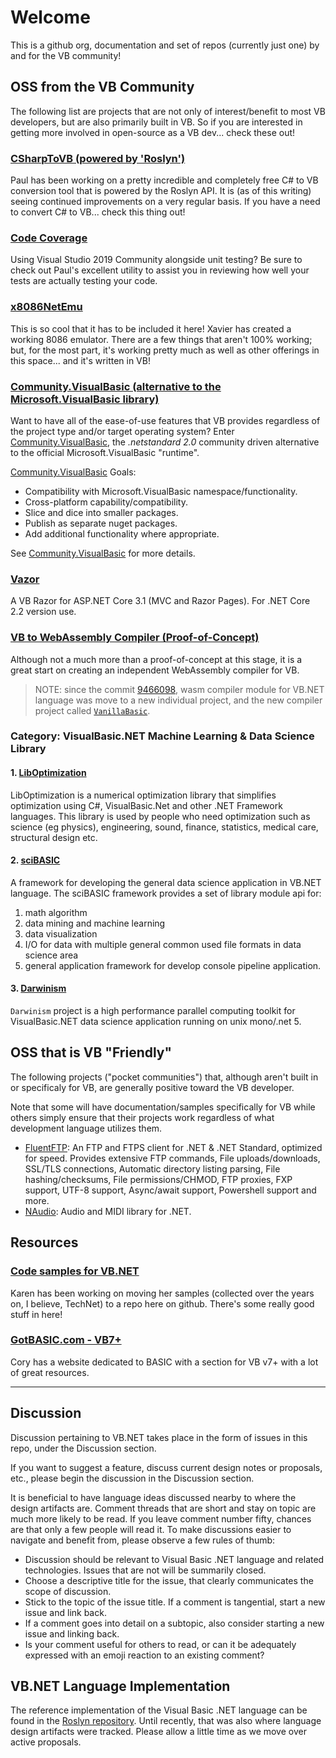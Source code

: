 # Welcome

This is a github org, documentation and set of repos (currently just one) by and for the VB community!

## OSS from the VB Community

The following list are projects that are not only of interest/benefit to most VB developers, but are also primarily built in VB.  So if you are interested in getting more involved in open-source as a VB dev... check these out!

### [CSharpToVB (powered by 'Roslyn')](https://github.com/paul1956/CSharpToVB)

Paul has been working on a pretty incredible and completely free C# to VB conversion tool that is powered by the Roslyn API.  It is (as of this writing) seeing continued improvements on a very regular basis.  If you have a need to convert C# to VB... check this thing out!

### [Code Coverage](https://github.com/paul1956/Code-Coverage)

Using Visual Studio 2019 Community alongside unit testing?  Be sure to check out Paul's excellent utility to assist you in reviewing how well your tests are actually testing your code.

### [x8086NetEmu](https://github.com/morphx666/x8086NetEmu)

This is so cool that it has to be included it here!  Xavier has created a working 8086 emulator.  There are a few things that aren't 100% working; but, for the most part, it's working pretty much as well as other offerings in this space... and it's written in VB!

### [Community.VisualBasic (alternative to the Microsoft.VisualBasic library)](https://github.com/DualBrain/Community.VisualBasic)

Want to have all of the ease-of-use features that VB provides regardless of the project type and/or target operating system?  Enter [Community.VisualBasic](https://github.com/DualBrain/Community.VisualBasic), the *.netstandard 2.0* community driven alternative to the official Microsoft.VisualBasic "runtime".  

[Community.VisualBasic](https://github.com/DualBrain/Community.VisualBasic) Goals:

- Compatibility with Microsoft.VisualBasic namespace/functionality.  
- Cross-platform capability/compatibility.
- Slice and dice into smaller packages.
- Publish as separate nuget packages.
- Add additional functionality where appropriate.

See [Community.VisualBasic](https://github.com/DualBrain/Community.VisualBasic) for more details.

### [Vazor](https://github.com/VBAndCs/Vazor)

A VB Razor for ASP.NET Core 3.1 (MVC and Razor Pages). For .NET Core 2.2 version use.

### [VB to WebAssembly Compiler (Proof-of-Concept)](https://github.com/biocad-cloud/data.ts/releases/tag/v0.5.136-alpha)

Although not a much more than a proof-of-concept at this stage, it is a great start on creating an independent WebAssembly compiler for VB.

> NOTE: since the commit [9466098](https://github.com/biocad-cloud/data.ts/tree/9466098937eb30f80f77d3b17b6f37878d047170), wasm compiler module for VB.NET language was move to a new individual project, and the new compiler project called [``VanillaBasic``](https://github.com/dotvanilla/vanilla).

### Category: VisualBasic.NET Machine Learning & Data Science Library

#### 1. [LibOptimization](https://github.com/tomitomi3/LibOptimization)

LibOptimization is a numerical optimization library that simplifies optimization using C#, VisualBasic.Net and other .NET Framework languages. This library is used by people who need optimization such as science (eg physics), engineering, sound, finance, statistics, medical care, structural design etc.

#### 2. [sciBASIC](https://github.com/xieguigang/sciBASIC)

A framework for developing the general data science application in VB.NET language. The sciBASIC framework provides a set of library module api for:

1. math algorithm
2. data mining and machine learning
3. data visualization
4. I/O for data with multiple general common used file formats in data science area
5. general application framework for develop console pipeline application.

#### 3. [Darwinism](https://github.com/xieguigang/Darwinism)

``Darwinism`` project is a high performance parallel computing toolkit for VisualBasic.NET data science application running on unix mono/.net 5.

## OSS that is VB "Friendly"

The following projects ("pocket communities") that, although aren't built in or specificaly for VB, are generally positive toward the VB developer.

Note that some will have documentation/samples specifically for VB while others simply ensure that their projects work regardless of what development language utilizes them. 

- [FluentFTP](https://github.com/robinrodricks/FluentFTP): An FTP and FTPS client for .NET & .NET Standard, optimized for speed. Provides extensive FTP commands, File uploads/downloads, SSL/TLS connections, Automatic directory listing parsing, File hashing/checksums, File permissions/CHMOD, FTP proxies, FXP support, UTF-8 support, Async/await support, Powershell support and more.
- [NAudio](https://github.com/naudio/NAudio): Audio and MIDI library for .NET.

## Resources

### [Code samples for VB.NET](https://github.com/karenpayneoregon/visual-basic-getting-started)

Karen has been working on moving her samples (collected over the years on, I believe, TechNet) to a repo here on github.  There's some really good stuff in here!

### [GotBASIC.com - VB7+](https://gotbasic.com/vb.html)

Cory has a website dedicated to BASIC with a section for VB v7+ with a lot of great resources.

---

## Discussion

Discussion pertaining to VB.NET takes place in the form of issues in this repo, under the Discussion section.

If you want to suggest a feature, discuss current design notes or proposals, etc., please begin the discussion in the Discussion section.

It is beneficial to have language ideas discussed nearby to where the design artifacts are. Comment threads that are short and stay on topic are much more likely to be read. If you leave comment number fifty, chances are that only a few people will read it. To make discussions easier to navigate and benefit from, please observe a few rules of thumb:

- Discussion should be relevant to Visual Basic .NET language and related technologies. Issues that are not will be summarily closed.
- Choose a descriptive title for the issue, that clearly communicates the scope of discussion.
- Stick to the topic of the issue title. If a comment is tangential, start a new issue and link back.
- If a comment goes into detail on a subtopic, also consider starting a new issue and linking back.
- Is your comment useful for others to read, or can it be adequately expressed with an emoji reaction to an existing comment?

## VB.NET Language Implementation

The reference implementation of the Visual Basic .NET language can be found in the [Roslyn repository](https://github.com/dotnet/roslyn). Until recently, that was also where language design artifacts were tracked. Please allow a little time as we move over active proposals.

